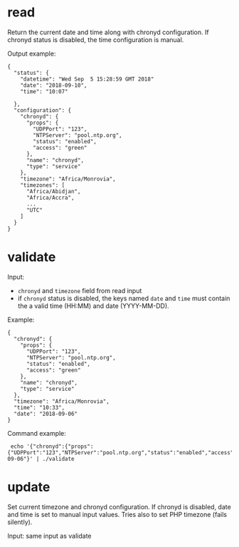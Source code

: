 # read

Return the current date and time along with chronyd configuration.
If chronyd status is disabled, the time configuration is manual.

Output example:
```
{
  "status": {
    "datetime": "Wed Sep  5 15:28:59 GMT 2018"
    "date": "2018-09-10",
    "time": "10:07"

  },
  "configuration": {
    "chronyd": {
      "props": {
        "UDPPort": "123",
        "NTPServer": "pool.ntp.org",
        "status": "enabled",
        "access": "green"
      },
      "name": "chronyd",
      "type": "service"
    },
    "timezone": "Africa/Monrovia",
    "timezones": [
      "Africa/Abidjan",
      "Africa/Accra",
      ...
      "UTC"
    ]
  }
}
```

# validate

Input:
- `chronyd` and `timezone` field from read input
- if `chronyd` status is disabled, the keys named `date` and `time` must contain the 
  a valid time (HH:MM) and date (YYYY-MM-DD).

Example:
```
{
  "chronyd": {
    "props": {
      "UDPPort": "123",
      "NTPServer": "pool.ntp.org",
      "status": "enabled",
      "access": "green"
    },
    "name": "chronyd",
    "type": "service"
  },
  "timezone": "Africa/Monrovia",
  "time": "10:33",
  "date": "2018-09-06"
}
```

Command example:
```
 echo '{"chronyd":{"props":{"UDPPort":"123","NTPServer":"pool.ntp.org","status":"enabled","access":"green"},"name":"chronyd","type":"service"},"timezone":"Africa/Monrovia","time":"10:33","date":"2018-09-06"}' | ./validate 
```

# update

Set current timezone and chronyd configuration.
If chronyd is disabled, date and time is set to manual input values.
Tries also to set PHP timezone (fails silently). 

Input: same input as validate
